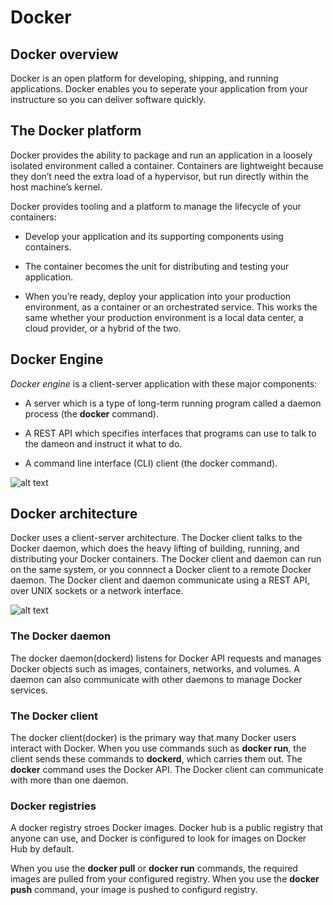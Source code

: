 # Docker

## Docker overview

Docker is an open platform for developing, shipping, and running applications. Docker enables you to seperate your application from your instructure so you can deliver software quickly. 

## The Docker platform 

Docker provides the ability to package and run an application in a loosely isolated environment called a container. Containers are lightweight because they don’t need the extra load of a hypervisor, but run directly within the host machine’s kernel.

Docker provides tooling and a platform to manage the lifecycle of your containers:

* Develop your application and its supporting components using containers.

* The container becomes the unit for distributing and testing your application.

* When you’re ready, deploy your application into your production environment, as a container or an orchestrated service. This works the same whether your production environment is a local data center, a cloud provider, or a hybrid of the two.

## Docker Engine

*Docker engine* is a client-server application with these major components: 

* A server which is a type of long-term running program called a daemon process (the **docker** command). 

* A REST API which specifies interfaces that programs can use to talk to the dameon and instruct it what to do. 

* A command line interface (CLI) client (the docker command).

![alt text][engine]

[engine]: https://docs.docker.com/engine/images/engine-components-flow.png

## Docker architecture

Docker uses a client-server architecture. The Docker client talks to the Docker daemon, which does the heavy lifting of building, running, and distributing your Docker containers. The Docker client and daemon can run on the same system, or you connnect a Docker client to a remote Docker daemon. The Docker client and daemon communicate using a REST API, over UNIX sockets or a network interface.

![alt text][architecture]

[architecture]: https://docs.docker.com/engine/images/architecture.svg


### The Docker daemon

The docker daemon(dockerd) listens for Docker API requests and manages Docker objects such as images, containers, networks, and volumes. A daemon can also communicate with other daemons to manage Docker services. 

### The Docker client

The docker client(docker) is the primary way that many Docker users interact with Docker. When you use commands such as **docker run**, the client sends these commands to **dockerd**, which carries them out. The **docker** command uses the Docker API. The Docker client can communicate with more than one daemon.

### Docker registries

A docker registry stroes Docker images. Docker hub is a public registry that anyone can use, and Docker is configured to look for images on Docker Hub by default.

When you use the **docker pull** or **docker run** commands, the required images are pulled from your configured registry. When you use the **docker push** command, your image is pushed to configurd registry. 


 